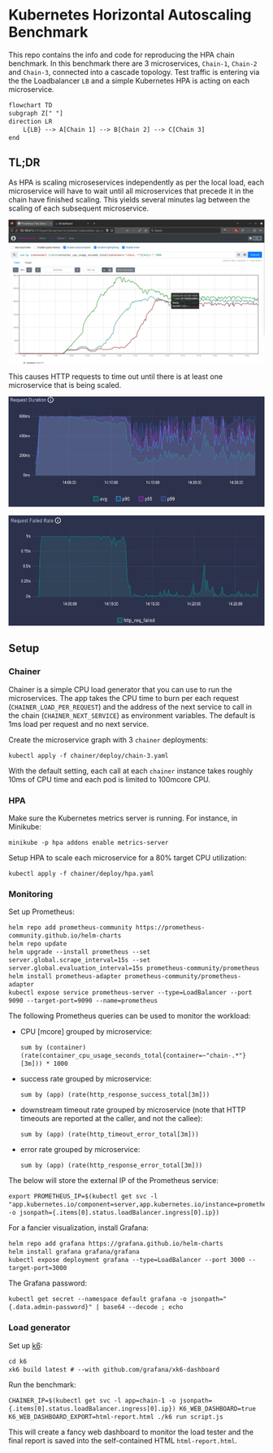 # Kubernetes Horizontal Autoscaling Benchmark

This repo contains the info and code for reproducing the HPA chain benchmark. In this benchmark
there are 3 microservices, `Chain-1`, `Chain-2` and `Chain-3`, connected into a cascade
topology. Test traffic is entering via the the Loadbalancer `LB` and a simple Kubernetes HPA is
acting on each microservice.

``` mermaid
flowchart TD
subgraph Z[" "]
direction LR
    L{LB} --> A[Chain 1] --> B[Chain 2] --> C[Chain 3]
end
```

## TL;DR 

As HPA is scaling microseservices independently as per the local load, each microservice will have
to wait until all microservices that precede it in the chain have finished scaling. This yields
several minutes lag between the scaling of each subsequent microservice.

![CPU consumption in time (green: Chain 1, blue: Chain 2, red: Chain 3)](res/cpu_chain_3.png)

This causes HTTP requests to time out until there is at least one microservice that is being scaled.

![Response time](res/response_time.png)

![HTTP failure rate](res/request_fail_rate.png)

## Setup 

### Chainer

Chainer is a simple CPU load generator that you can use to run the microservices. The app takes the
CPU time to burn per each request (`CHAINER_LOAD_PER_REQUEST`) and the address of the next service
to call in the chain (`CHAINER_NEXT_SERVICE`) as environment variables. The default is 1ms load per
request and no next service.

Create the microservice graph with 3 `chainer` deployments:

``` console
kubectl apply -f chainer/deploy/chain-3.yaml
```

With the default setting, each call at each `chainer` instance takes roughly 10ms of CPU time and each pod
is limited to 100mcore CPU.

### HPA

Make sure the Kubernetes metrics server is running. For instance, in Minikube:

``` console
minikube -p hpa addons enable metrics-server
```

Setup HPA to scale each microservice for a 80% target CPU utilization:

``` console
kubectl apply -f chainer/deploy/hpa.yaml
```

### Monitoring

Set up Prometheus:

``` console
helm repo add prometheus-community https://prometheus-community.github.io/helm-charts
helm repo update
helm upgrade --install prometheus --set server.global.scrape_interval=15s --set server.global.evaluation_interval=15s prometheus-community/prometheus 
helm install prometheus-adapter prometheus-community/prometheus-adapter
kubectl expose service prometheus-server --type=LoadBalancer --port 9090 --target-port=9090 --name=prometheus
```

The following Prometheus queries can be used to monitor the workload:
- CPU [mcore] grouped by microservice:
  ```
  sum by (container) (rate(container_cpu_usage_seconds_total{container=~"chain-.*"}[3m])) * 1000
  ```
- success rate grouped by microservice:
  ```
  sum by (app) (rate(http_response_success_total[3m]))
  ```
- downstream timeout rate grouped by microservice (note that HTTP timeouts are reported at the
  caller, and not the callee):
  ```
  sum by (app) (rate(http_timeout_error_total[3m]))
  ```
- error rate grouped by microservice:
  ```
  sum by (app) (rate(http_response_error_total[3m]))
  ```

The below will store the external IP of the Prometheus service:

``` console
export PROMETHEUS_IP=$(kubectl get svc -l "app.kubernetes.io/component=server,app.kubernetes.io/instance=prometheus,app.kubernetes.io/name=prometheus" -o jsonpath={.items[0].status.loadBalancer.ingress[0].ip})
```

For a fancier visualization, install Grafana:

``` console
helm repo add grafana https://grafana.github.io/helm-charts
helm install grafana grafana/grafana
kubectl expose deployment grafana --type=LoadBalancer --port 3000 --target-port=3000
```

The Grafana password:

``` console
kubectl get secret --namespace default grafana -o jsonpath="{.data.admin-password}" | base64 --decode ; echo
```

### Load generator

Set up [k6](https://k6.io):

``` console
cd k6
xk6 build latest # --with github.com/grafana/xk6-dashboard
```

Run the benchmark:

``` console
CHAINER_IP=$(kubectl get svc -l app=chain-1 -o jsonpath={.items[0].status.loadBalancer.ingress[0].ip}) K6_WEB_DASHBOARD=true K6_WEB_DASHBOARD_EXPORT=html-report.html ./k6 run script.js
```

This will create a fancy web dashboard to monitor the load tester and the final report is saved
into the self-contained HTML `html-report.html`.
